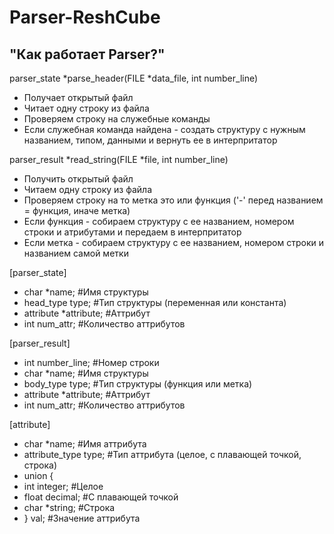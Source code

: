 Parser-ReshCube
===============

"Как работает Parser?"
------------------

parser_state *parse_header(FILE *data_file, int number_line)
* Получает открытый файл
* Читает одну строку из файла
* Проверяем строку на служебные команды
* Если служебная команда найдена - создать структуру с нужным названием, типом, данными и вернуть ее в интерпритатор

parser_result *read_string(FILE *file, int number_line)
* Получить открытый файл
* Читаем одну строку из файла
* Проверяем строку на то метка это или функция ('-' перед названием = функция, иначе метка)
* Если функция - собираем структуру с ее названием, номером строки и атрибутами и передаем в интерпритатор
* Если метка - собираем структуру с ее названием, номером строки и названием самой метки

[parser_state]
*  char *name;              #Имя структуры
*  head_type type;          #Тип структуры (переменная или константа)
*  attribute *attribute;    #Аттрибут
*  int num_attr;            #Количество аттрибутов

[parser_result]
*  int number_line;         #Номер строки
*  char *name;              #Имя структуры
*  body_type type;          #Тип структуры (функция или метка)
*  attribute *attribute;    #Аттрибут
*  int num_attr;            #Количество аттрибутов

[attribute]
*  char *name;          #Имя аттрибута
*  attribute_type type; #Тип аттрибута (целое, с плавающей точкой, строка)
*  union {              
*    int integer;       #Целое
*    float decimal;     #С плавающей точкой
*    char *string;      #Строка
*  } val;               #Значение аттрибута